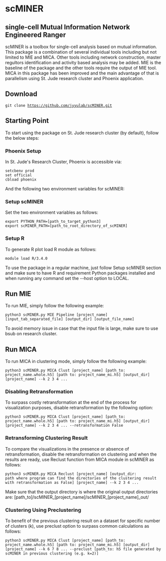 # scMINER
## single-cell Mutual Information Network Engineered Ranger

scMINER is a toolbox for single-cell analysis based on mutual information. This package is a combination of several individual tools including but not limited to MIE and MICA. Other tools including network construction, master regultors identification and activity based analysis may be added. MIE is the baseline of the package and the other tools require the output of MIE tool. MICA in this package has been improved and the main advantage of that is parallelism using St. Jude research cluster and Phoenix application.

## Download

<code>git clone https://github.com/jyyulab/scMINER.git</code>

## Starting Point

To start using the package on St. Jude research cluster (by default), follow the below steps:

### Phoenix Setup

In St. Jude's Research Cluster, Phoenix is accessible via:

<code>setcbenv prod</code></br>
<code>set official</code></br>
<code>cbload phoenix</code>

And the following two environment variables for scMINER:

### Setup scMINER

Set the two environment variables as follows:

<code>export PYTHON_PATH=[path_to_target_python3]</code>
</br>
<code>export scMINER_PATH=[path_to_root_directory_of_scMINER]</code>

### Setup R

To generate R plot load R module as follows:

<code>module load R/3.4.0</code>

To use the package in a regular machine, just follow Setup scMINER section and make sure to have R and requirement Python packages installed and when running any command set the --host option to LOCAL.

## Run MIE

To run MIE, simply follow the following example:

<code>python3 scMINER.py MIE Pipeline [project_name] [input_tab_separated_file] [output_dir] [output_file_name]</code>

To avoid memory issue in case that the input file is large, make sure to use bsub on research cluster.

## Run MICA

To run MICA in clustering mode, simply follow the following example:

<code>python3 scMINER.py MICA Clust [project_name] [path_to: project_name.whole.h5] [path to: project_name_mi.h5] [output_dir] [project_name] --k 2 3 4 ... </code>

### Disabling Retransformation
To surpass costly retransformation at the end of the process for visualization purposes, disable retransformation by the following option:

<code>python3 scMINER.py MICA Clust [project_name] [path_to: project_name.whole.h5] [path to: project_name_mi.h5] [output_dir] [project_name] --k 2 3 4 ... --retransformation False</code>

### Retransforming Clustering Result
To compare the visualizations in the presence or absence of retransformation, disable the retransformation on clustering and when the results are ready, use Reclust function from MICA module in scMINER as follows:

<code>python3 scMINER.py MICA Reclust [project_name] [output_dir: path where program can find the directories of the clustering result with retransformation as False] [project_name] --k 2 3 4 ... </code>

Make sure that the output directory is where the original output directories are: [path_to]/scMINER_[project_name]/scMINER_[project_name]_out/

### Clustering Using Preclustering
To benefit of the previous clustering result on a dataset for specific number of clusters (k), use preclust option to surpass common calculations as follows:

<code>python3 scMINER.py MICA Clust [project_name] [path_to: project_name.whole.h5] [path to: project_name_mi.h5] [output_dir] [project_name] --k 6 7 8 ... --preclust [path_to: h5 file generated by scMINER in previous clustering (e.g. k=2)]</code>
